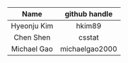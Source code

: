| Name  | github handle |
|:---:|:---:|
| Hyeonju Kim | hkim89 |
| Chen Shen | csstat |
| Michael Gao | michaelgao2000 | 
